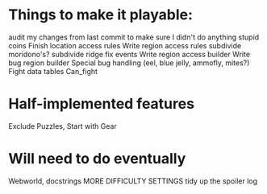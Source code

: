 # Things to make it playable:

audit my changes from last commit to make sure I didn't do anything stupid
coins
Finish location access rules
Write region access rules
subdivide moridono's?
subdivide ridge
fix events
Write region access builder
Write bug region builder
Special bug handling (eel, blue jelly, ammofly, mites?)
Fight data tables
Can_fight

# Half-implemented features
Exclude Puzzles, Start with Gear

# Will need to do eventually
Webworld, docstrings
MORE DIFFICULTY SETTINGS
tidy up the spoiler log